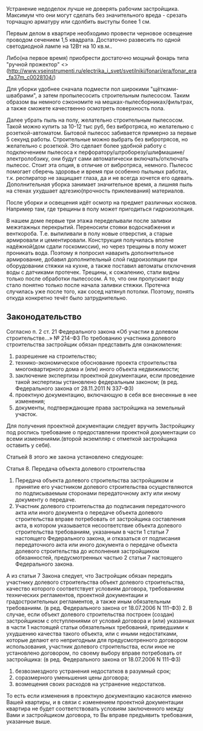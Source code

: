 Устранение недоделок лучше не доверять рабочим застройщика. Максимум что они могут сделать без значительного вреда - срезать торчащую арматуру или сдолбить выступы более 1 см.

Первым делом в квартире необходимо провести черновое освещение проводом сечением 1,5 квадрата. Достаточно развесить по одной светодиодной лампе на 12Вт на 10 кв.м.. 

Либо(на первое время) приобрести достаточно мощный фонарь типа "ручной прожектор" <>(http://www.vseinstrumenti.ru/electrika_i_svet/svetilniki/fonari/era/fonar_era_fa37m_c0028104/)

Для уборки удобнее сначала подмести пол широкими "щётками-швабрами", а затем пропылесосить строительным пылесосом. Таким образом вы немного сэкономите на мешках-пылесборниках/фильтрах, а также сможете качественно осмотреть поверхность пола. 

Далее убрать пыль на полу, желательно строительным пылесосом. Такой можно купить за 10-12 тыс руб, без вибротряса, но желательно с розеткой-автоматом.  Бытовой пылесос забивается примерно за первые 5 секунд работы. Строительные можно выбрать без вибротрясов, но желательно с розеткой. Это сделает более удобной работу с подключением пылесоса к перфоратору/штроборезу/шлифмашине/электролобзику, они будут сами автоматически включать/отключать пылесос. Стоит эта опция, в отличие от вибротряса, немного. Пылесос помогает сберечь здоровье и время при особенно пыльных работах, т.к. респиратор не защищает глаза, да и не всегда хочется его одевать. Дополнительная уборка занимает значительное время, а лишняя пыль на стенах ухудшает адгезию(прочность приклеивания) материалов.

После уборки и освещения идёт осмотр на предмет различных косяков. Например там, где трещины в полу может пригодиться гидроизоляция. 

В нашем доме первые три этажа переделывали после заливки межэтажных перекрытий. Переносили стояки водоснабжения и венткороба. Т.е. выпиливали в полу новые отверстия, а старые армировали и цементировали. Конструкция получилась вполне надёжной(дом сдали госкомиссии), но через трещины в полу может проникать вода. Поэтому я попросил наварить дополнительное армирование, добавил дополнительный слой гидроизоляции при оборудовании стяжки на кухне, а также поставил автоматы отключения воды с датчиками протечек. Трещины, к сожалению, стали видны только после обработки пылесосом. А то, что они пропускают воду стало понятно только после начала заливки стяжки. Протечка случилась уже после того, как сосед натянул потолки. Поэтому, понять откуда конкретно течёт было затруднительно.

## Законодательство

Согласно п. 2 ст. 21 Федерального закона «Об участии в долевом строительстве...» № 214-ФЗ По требованию участника долевого строительства застройщик обязан представить для ознакомления:
1) разрешение на строительство;
2) технико-экономическое обоснование проекта строительства многоквартирного дома и (или) иного объекта недвижимости;
3) заключение экспертизы проектной документации, если проведение такой экспертизы установлено федеральным законом;
(в ред. Федерального закона от 28.11.2011 N 337-ФЗ)
4) проектную документацию, включающую в себя все внесенные в нее изменения;
5) документы, подтверждающие права застройщика на земельный участок.

Для получения проектной документации следует вручить Застройщику под роспись требование о предоставлении проектной документации со всеми изменениями.(второй экземпляр с отметкой застройщика оставить у себя).

Статьей 8 этого же закона установлено следующее:

Статья 8. Передача объекта долевого строительства

1. Передача объекта долевого строительства застройщиком и принятие его участником долевого строительства осуществляются по подписываемым сторонами передаточному акту или иному документу о передаче.
5. Участник долевого строительства до подписания передаточного акта или иного документа о передаче объекта долевого строительства вправе потребовать от застройщика составления акта, в котором указывается несоответствие объекта долевого строительства требованиям, указанным в части 1 статьи 7 настоящего Федерального закона, и отказаться от подписания передаточного акта или иного документа о передаче объекта долевого строительства до исполнения застройщиком обязанностей, предусмотренных частью 2 статьи 7 настоящего Федерального закона.

А из статьи 7 Закона следует, что Застройщик обязан передать участнику долевого строительства объект долевого строительства, качество которого соответствует условиям договора, требованиям технических регламентов, проектной документации и градостроительных регламентов, а также иным обязательным требованиям.
(в ред. Федерального закона от 18.07.2006 N 111-ФЗ)
2. В случае, если объект долевого строительства построен (создан) застройщиком с отступлениями от условий договора и (или) указанных в части 1 настоящей статьи обязательных требований, приведшими к ухудшению качества такого объекта, или с иными недостатками, которые делают его непригодным для предусмотренного договором использования, участник долевого строительства, если иное не установлено договором, по своему выбору вправе потребовать от застройщика:
(в ред. Федерального закона от 18.07.2006 N 111-ФЗ)
1) безвозмездного устранения недостатков в разумный срок;
2) соразмерного уменьшения цены договора;
3) возмещения своих расходов на устранение недостатков.

То есть если изменения в проектную документацию касаются именно Вашей квартиры, и в связи с изменением проектной документации квартира не будет соответствовать условиям заключенного между Вами и застройщиком  договора, то Вы вправе предъявить требования, указанные выше.
